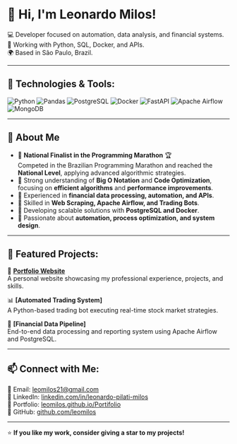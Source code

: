 # 👋 Hi, I'm Leonardo Milos!

💻 Developer focused on automation, data analysis, and financial systems.  
🚀 Working with Python, SQL, Docker, and APIs.  
🌍 Based in São Paulo, Brazil.  

---

## 🚀 Technologies & Tools:
![Python](https://img.shields.io/badge/Python-3776AB?style=for-the-badge&logo=python&logoColor=white) 
![Pandas](https://img.shields.io/badge/Pandas-150458?style=for-the-badge&logo=pandas&logoColor=white)
![PostgreSQL](https://img.shields.io/badge/PostgreSQL-336791?style=for-the-badge&logo=postgresql&logoColor=white)
![Docker](https://img.shields.io/badge/Docker-2496ED?style=for-the-badge&logo=docker&logoColor=white)
![FastAPI](https://img.shields.io/badge/FastAPI-009688?style=for-the-badge&logo=fastapi&logoColor=white)
![Apache Airflow](https://img.shields.io/badge/Apache%20Airflow-017CEE?style=for-the-badge&logo=apacheairflow&logoColor=white)
![MongoDB](https://img.shields.io/badge/MongoDB-47A248?style=for-the-badge&logo=mongodb&logoColor=white)  

---

## 📌 About Me
- 🔹 **National Finalist in the Programming Marathon** 🏆  
  Competed in the Brazilian Programming Marathon and reached the **National Level**, applying advanced algorithmic strategies.  
- 🔹 Strong understanding of **Big O Notation** and **Code Optimization**, focusing on **efficient algorithms** and **performance improvements**.  
- 🔹 Experienced in **financial data processing, automation, and APIs**.  
- 🔹 Skilled in **Web Scraping, Apache Airflow, and Trading Bots**.  
- 🔹 Developing scalable solutions with **PostgreSQL and Docker**.  
- 🔹 Passionate about **automation, process optimization, and system design**.  

---

## 📂 Featured Projects:
🚀 **[Portfolio Website](https://leomilos.github.io/Portifolio/)**  
A personal website showcasing my professional experience, projects, and skills.  

📊 **[Automated Trading System]**  
A Python-based trading bot executing real-time stock market strategies.  

🔗 **[Financial Data Pipeline]**  
End-to-end data processing and reporting system using Apache Airflow and PostgreSQL.  

---

## 📫 Connect with Me:
📧 Email: [leomilos21@gmail.com](mailto:leomilos21@gmail.com)  
💼 LinkedIn: [linkedin.com/in/leonardo-pilati-milos](https://www.linkedin.com/in/leonardo-pilati-milos-6a13b322b/)  
📂 Portfolio: [leomilos.github.io/Portifolio](https://leomilos.github.io/Portifolio/)  
🐙 GitHub: [github.com/leomilos](https://github.com/leomilos)  

---

⭐ **If you like my work, consider giving a star to my projects!**  
